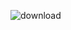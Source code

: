 ![download](https://github.com/GarryMarathe/React_WeatherApp/assets/126068545/8594347e-e7d6-489a-8461-54b4ea8b240e)
